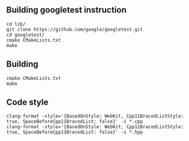 ## Building googletest instruction
```
cd lib/
git clone https://github.com/google/googletest.git
cd googletest/
cmake CMakeLists.txt
make
```

## Building
```
cmake CMakeLists.txt
make
```

## Code style
```
clang-format -style='{BasedOnStyle: WebKit, Cpp11BracedListStyle: true, SpaceBeforeCpp11BracedList: false}' -i *.cpp
clang-format -style='{BasedOnStyle: WebKit, Cpp11BracedListStyle: true, SpaceBeforeCpp11BracedList: false}' -i *.hpp
```